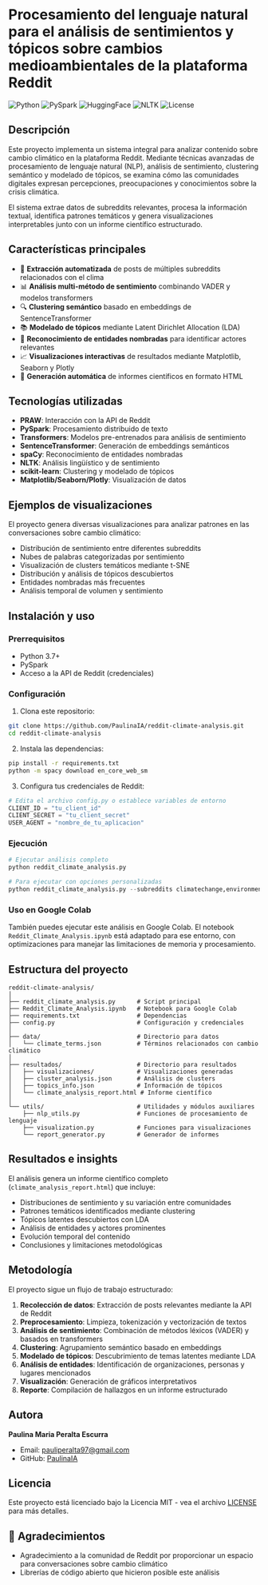 # Procesamiento del lenguaje natural para el análisis de sentimientos y tópicos sobre cambios medioambientales de la plataforma Reddit

![Python](https://img.shields.io/badge/Python-3.7+-blue.svg)
![PySpark](https://img.shields.io/badge/PySpark-3.1+-orange.svg)
![HuggingFace](https://img.shields.io/badge/HuggingFace-Transformers-yellow.svg)
![NLTK](https://img.shields.io/badge/NLTK-3.6+-green.svg)
![License](https://img.shields.io/badge/License-MIT-purple.svg)

## Descripción

Este proyecto implementa un sistema integral para analizar contenido sobre cambio climático en la plataforma Reddit. Mediante técnicas avanzadas de procesamiento de lenguaje natural (NLP), análisis de sentimiento, clustering semántico y modelado de tópicos, se examina cómo las comunidades digitales expresan percepciones, preocupaciones y conocimientos sobre la crisis climática.

El sistema extrae datos de subreddits relevantes, procesa la información textual, identifica patrones temáticos y genera visualizaciones interpretables junto con un informe científico estructurado.

## Características principales

- 🤖 **Extracción automatizada** de posts de múltiples subreddits relacionados con el clima
- 📊 **Análisis multi-método de sentimiento** combinando VADER y modelos transformers
- 🔍 **Clustering semántico** basado en embeddings de SentenceTransformer
- 📚 **Modelado de tópicos** mediante Latent Dirichlet Allocation (LDA)
- 👥 **Reconocimiento de entidades nombradas** para identificar actores relevantes
- 📈 **Visualizaciones interactivas** de resultados mediante Matplotlib, Seaborn y Plotly
- 📑 **Generación automática** de informes científicos en formato HTML

## Tecnologías utilizadas

- **PRAW**: Interacción con la API de Reddit
- **PySpark**: Procesamiento distribuido de texto
- **Transformers**: Modelos pre-entrenados para análisis de sentimiento
- **SentenceTransformer**: Generación de embeddings semánticos
- **spaCy**: Reconocimiento de entidades nombradas
- **NLTK**: Análisis lingüístico y de sentimiento
- **scikit-learn**: Clustering y modelado de tópicos
- **Matplotlib/Seaborn/Plotly**: Visualización de datos

## Ejemplos de visualizaciones

El proyecto genera diversas visualizaciones para analizar patrones en las conversaciones sobre cambio climático:

- Distribución de sentimiento entre diferentes subreddits
- Nubes de palabras categorizadas por sentimiento
- Visualización de clusters temáticos mediante t-SNE
- Distribución y análisis de tópicos descubiertos
- Entidades nombradas más frecuentes
- Análisis temporal de volumen y sentimiento

## Instalación y uso

### Prerrequisitos

- Python 3.7+
- PySpark
- Acceso a la API de Reddit (credenciales)

### Configuración

1. Clona este repositorio:
```bash
git clone https://github.com/PaulinaIA/reddit-climate-analysis.git
cd reddit-climate-analysis
```

2. Instala las dependencias:
```bash
pip install -r requirements.txt
python -m spacy download en_core_web_sm
```

3. Configura tus credenciales de Reddit:
```python
# Edita el archivo config.py o establece variables de entorno
CLIENT_ID = "tu_client_id"
CLIENT_SECRET = "tu_client_secret"
USER_AGENT = "nombre_de_tu_aplicacion"
```

### Ejecución

```python
# Ejecutar análisis completo
python reddit_climate_analysis.py

# Para ejecutar con opciones personalizadas
python reddit_climate_analysis.py --subreddits climatechange,environment --time_period 60 --post_limit 500
```

### Uso en Google Colab

También puedes ejecutar este análisis en Google Colab. El notebook `Reddit_Climate_Analysis.ipynb` está adaptado para ese entorno, con optimizaciones para manejar las limitaciones de memoria y procesamiento.

## Estructura del proyecto

```
reddit-climate-analysis/
│
├── reddit_climate_analysis.py      # Script principal
├── Reddit_Climate_Analysis.ipynb   # Notebook para Google Colab
├── requirements.txt                # Dependencias
├── config.py                       # Configuración y credenciales
│
├── data/                           # Directorio para datos
│   └── climate_terms.json          # Términos relacionados con cambio climático
│
├── resultados/                     # Directorio para resultados
│   ├── visualizaciones/            # Visualizaciones generadas
│   ├── cluster_analysis.json       # Análisis de clusters
│   ├── topics_info.json            # Información de tópicos
│   └── climate_analysis_report.html # Informe científico
│
└── utils/                          # Utilidades y módulos auxiliares
    ├── nlp_utils.py                # Funciones de procesamiento de lenguaje
    ├── visualization.py            # Funciones para visualizaciones
    └── report_generator.py         # Generador de informes
```

## Resultados e insights

El análisis genera un informe científico completo (`climate_analysis_report.html`) que incluye:

- Distribuciones de sentimiento y su variación entre comunidades
- Patrones temáticos identificados mediante clustering
- Tópicos latentes descubiertos con LDA
- Análisis de entidades y actores prominentes
- Evolución temporal del contenido
- Conclusiones y limitaciones metodológicas

## Metodología

El proyecto sigue un flujo de trabajo estructurado:

1. **Recolección de datos**: Extracción de posts relevantes mediante la API de Reddit
2. **Preprocesamiento**: Limpieza, tokenización y vectorización de textos
3. **Análisis de sentimiento**: Combinación de métodos léxicos (VADER) y basados en transformers
4. **Clustering**: Agrupamiento semántico basado en embeddings
5. **Modelado de tópicos**: Descubrimiento de temas latentes mediante LDA
6. **Análisis de entidades**: Identificación de organizaciones, personas y lugares mencionados
7. **Visualización**: Generación de gráficos interpretativos
8. **Reporte**: Compilación de hallazgos en un informe estructurado

## Autora

**Paulina Maria Peralta Escurra**  
- Email: pauliperalta97@gmail.com
- GitHub: [PaulinaIA](https://github.com/PaulinaIA)

## Licencia

Este proyecto está licenciado bajo la Licencia MIT - vea el archivo [LICENSE](LICENSE) para más detalles.

## 🙏 Agradecimientos

- Agradecimiento a la comunidad de Reddit por proporcionar un espacio para conversaciones sobre cambio climático
- Librerías de código abierto que hicieron posible este análisis
